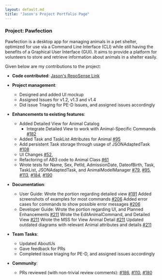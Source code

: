 ```yaml
---
layout: default.md
title: "Jason's Project Portfolio Page"
---
```


### Project: Pawfection

Pawfection is a desktop app for managing animals in a pet shelter, optimized for use via a Command Line Interface (CLI)
while still having the benefits of a Graphical User Interface (GUI). It aims to provide a platform for volunteers to
store and retrieve information about animals in a shelter easily.

Given below are my contributions to the project:

* **Code contributed**: [Jason's RepoSense Link](https://nus-cs2103-ay2324s1.github.io/tp-dashboard/?search=bkjwjason&breakdown=true)

* **Project management**:
    * Designed and added UI mockup
    * Assigned Issues for v1.2, v1.3 and v1.4
    * Did issue Triaging for PE-D Issues, and assigned issues accordingly

* **Enhancements to existing features**:
    * Added Detailed View for Animal Catalog
      * Integrate Detailed View to work with Animal-Specific Commands [#182](https://github.com/AY2324S1-CS2103T-F08-3/tp/pull/182)
    * Added Task and TaskList Attributes for Animal [#95](https://github.com/AY2324S1-CS2103T-F08-3/tp/pull/95)
    * Add persistent Task storage through usage of JSONAdaptedTask [#108](https://github.com/AY2324S1-CS2103T-F08-3/tp/pull/108)
    * UI Changes [#52](https://github.com/AY2324S1-CS2103T-F08-3/tp/pull/52), 
    * Refactoring of AB3 code to Animal Class [#61](https://github.com/AY2324S1-CS2103T-F08-3/tp/pull/61)
    * Wrote tests for Name, Sex, PetId, AdmissionDate, DateofBirth, Task, TaskList, JSONAdaptedTask, and AnimalModelManager [#79](https://github.com/AY2324S1-CS2103T-F08-3/tp/pull/79), [#95](https://github.com/AY2324S1-CS2103T-F08-3/tp/pull/95), [#113](https://github.com/AY2324S1-CS2103T-F08-3/tp/pull/113), [#184](https://github.com/AY2324S1-CS2103T-F08-3/tp/pull/184), [#190](https://github.com/AY2324S1-CS2103T-F08-3/tp/pull/190) 

* **Documentation**:
    * User Guide:
      Wrote the portion regarding detailed view [#191](https://github.com/AY2324S1-CS2103T-F08-3/tp/pull/191)
      Added screenshots of examples for most commands [#206](https://github.com/AY2324S1-CS2103T-F08-3/tp/pull/206)
      Added error cases for commands to show possible error messages [#206](https://github.com/AY2324S1-CS2103T-F08-3/tp/pull/206)
    * Developer Guide:
      Wrote the portion regarding UI, and Planned Enhancements [#211](https://github.com/AY2324S1-CS2103T-F08-3/tp/pull/211)
      Wrote the EditAnimalCommand, and Detailed View [#211](https://github.com/AY2324S1-CS2103T-F08-3/tp/pull/211)
      Wrote the MSS for View Animal Detail [#211](https://github.com/AY2324S1-CS2103T-F08-3/tp/pull/211)
      Updated outdated diagrams with relevant Animal attributes and details [#211](https://github.com/AY2324S1-CS2103T-F08-3/tp/pull/211)

* **Team Tasks**:
    * Updated AboutUs
    * Gave feedback for PRs
    * Completed issue triaging for PE-D, and assigned issues accordingly

* **Community**:
    * PRs reviewed (with non-trivial review comments): [#186](https://github.com/AY2324S1-CS2103T-F08-3/tp/pull/186), [#110](https://github.com/AY2324S1-CS2103T-F08-3/tp/pull/110), [#180](https://github.com/AY2324S1-CS2103T-F08-3/tp/pull/180)
